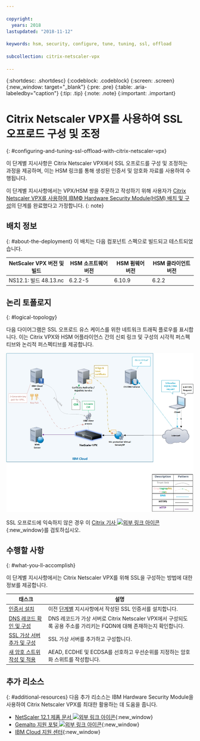 ```yaml
---

copyright:
  years: 2018
lastupdated: "2018-11-12"

keywords: hsm, security, configure, tune, tuning, ssl, offload

subcollection: citrix-netscaler-vpx

---
```


{:shortdesc: .shortdesc}
{:codeblock: .codeblock}
{:screen: .screen}
{:new_window: target="_blank"}
{:pre: .pre}
{:table: .aria-labeledby="caption"}
{:tip: .tip}
{:note: .note}
{:important: .important}

# Citrix Netscaler VPX를 사용하여 SSL 오프로드 구성 및 조정
{: #configuring-and-tuning-ssl-offload-with-citrix-netscaler-vpx}

이 단계별 지시사항은 Citrix Netscaler VPX에서 SSL 오프로드를 구성 및 조정하는 과정을 제공하며, 이는 HSM 링크를 통해 생성된 인증서 및 암호화 자료를 사용하여 수행됩니다.

이 단계별 지시사항에서는 VPX/HSM 쌍을 주문하고 작성하기 위해 사용자가 [Citrix Netscaler VPX를 사용하여 IBM© Hardware Security Module(HSM) 배치 및 구성](/docs/infrastructure/citrix-netscaler-vpx?topic=citrix-netscaler-vpx-deploying-and-configuring-the-ibm-hardware-security-module-hsm-with-citrix-netscaler-vpx)의 단계를 완료했다고 가정합니다.
{: note}

## 배치 정보
{: #about-the-deployment}
이 배치는 다음 컴포넌트 스펙으로 빌드되고 테스트되었습니다.

| NetScaler VPX 버전 및 빌드	| HSM 소프트웨어 버전 | HSM 펌웨어 버전 | HSM 클라이언트 버전 |
| ------------- | ------------- | ------------- | ------------- |
| NS12.1: 빌드 48.13.nc | 6.2.2-5 | 6.10.9 | 6.2.2 |


## 논리 토폴로지
{: #logical-topology}

다음 다이어그램은 SSL 오프로드 유스 케이스를 위한 네트워크 트래픽 플로우를 표시합니다. 이는 Citrix VPX와 HSM 어플라이언스 간의 신뢰 링크 및 구성의 시각적 퍼스펙티브와 논리적 퍼스펙티브를 제공합니다.

<img src="images/network-flows-logical-topology.jpg" alt="그림" style="width: 700px;"/>

SSL 오프로드에 익숙하지 않은 경우 이 [Citrix 기사 ![외부 링크 아이콘](../../icons/launch-glyph.svg "외부 링크 아이콘")](https://docs.citrix.com/en-us/netscaler/12-1/ssl.html){:new_window}를 검토하십시오.

## 수행할 사항
{: #what-you-ll-accomplish}

이 단계별 지시사항에서는 Citrix Netscaler VPX를 위해 SSL을 구성하는 방법에 대한 정보를 제공합니다.

태스크  |설명
------------- | -------------
[인증서 설치](/docs/infrastructure/citrix-netscaler-vpx?topic=citrix-netscaler-vpx-install-your-ssl-certificate) |이전 [단계별](/docs/infrastructure/citrix-netscaler-vpx?topic=citrix-netscaler-vpx-deploying-and-configuring-the-ibm-hardware-security-module-hsm-with-citrix-netscaler-vpx) 지시사항에서 작성된 SSL 인증서를 설치합니다.
[DNS 레코드 확인 및 구성](/docs/infrastructure/citrix-netscaler-vpx?topic=citrix-netscaler-vpx-check-and-configure-the-dns-record) | DNS 레코드가 가상 서버로 Citrix Netscaler VPX에서 구성되도록 공용 주소를 가리키는 FQDN에 대해 존재하는지 확인합니다.
[SSL 가상 서버 추가 및 구성](/docs/infrastructure/citrix-netscaler-vpx?topic=citrix-netscaler-vpx-add-and-configure-the-ssl-virtual-server) | SSL 가상 서버를 추가하고 구성합니다.
[새 암호 스트위 작성 및 적용](/docs/infrastructure/citrix-netscaler-vpx?topic=citrix-netscaler-vpx-create-and-apply-a-new-cipher-suite) | AEAD, ECDHE 및 ECDSA를 선호하고 우선순위를 지정하는 암호화 스위트를 작성합니다.

## 추가 리소스
{: #additional-resources}
다음 추가 리소스는 IBM Hardware Security Module을 사용하여 Citrix Netscaler VPX를 최대한 활용하는 데 도움을 줍니다.

* [NetScaler 12.1 제품 문서 ![외부 링크 아이콘](../../icons/launch-glyph.svg "외부 링크 아이콘")](https://docs.citrix.com/en-us/netscaler/12-1/){:new_window}
* [Gemalto 지원 포털 ![외부 링크 아이콘](../../icons/launch-glyph.svg "외부 링크 아이콘")](https://supportportal.gemalto.com/csm?id=csm_index){:new_window}
* [IBM Cloud 지원 센터](/docs/get-support?topic=get-support-using-avatar){:new_window}
